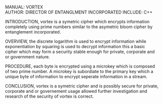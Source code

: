 MANUAL: VORTEX	
AUTHOR: DIRECTOR OF ENTANGLMENT INCORPORATED
INCLUDE: C++



INTRODUCTION, vortex is a symetric cipher which encrypts information completely using prime numbers similar to the asymetric bloom cipher by entanglement incorporated.


OVERVIEW, the discrete logarithm is used to encrypt information while exponentiation by squaring is used to decrypt information this a basic cipher which may form a security stable enough for private, corporate and or government nature.

PROCEDURE, each byte is encrypted using a microkey which is composed of two prime number. A microkey is subordiate to the primary key which a unique byte of information to encrypt seperate information in a stream.

CONCLUSION, vortex is a  symetric cipher and is possibly secure for private, corporate and or governement usage allowed further investigation and research of the security of vortex is correct.
